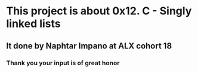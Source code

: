 # This project is about 0x12. C - Singly linked lists

## It done by Naphtar Impano at ALX cohort 18

### Thank you your input is of great honor
